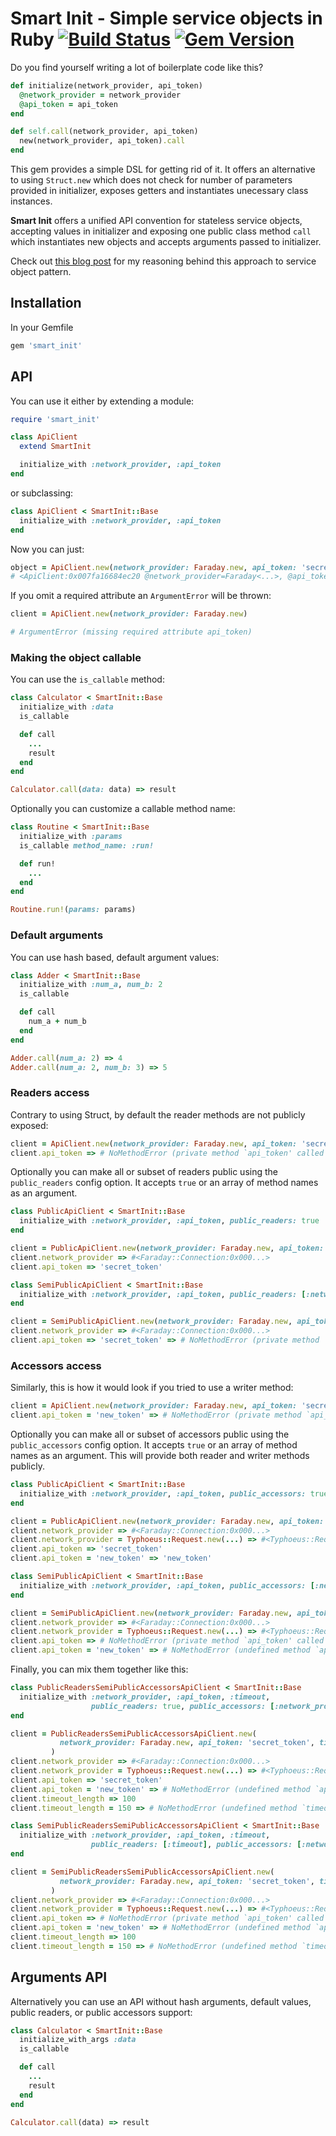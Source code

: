 # Smart Init - Simple service objects in Ruby [![Build Status](https://travis-ci.org/pawurb/smart_init.svg)](https://travis-ci.org/pawurb/smart_init) [![Gem Version](https://badge.fury.io/rb/smart_init.svg)](https://badge.fury.io/rb/smart_init)

Do you find yourself writing a lot of boilerplate code like this?

```ruby
def initialize(network_provider, api_token)
  @network_provider = network_provider
  @api_token = api_token
end

def self.call(network_provider, api_token)
  new(network_provider, api_token).call
end
```

This gem provides a simple DSL for getting rid of it. It offers an alternative to using `Struct.new` which does not check for number of parameters provided in initializer, exposes getters and instantiates unecessary class instances.

**Smart Init** offers a unified API convention for stateless service objects, accepting values in initializer and exposing one public class method `call` which instantiates new objects and accepts arguments passed to initializer.

Check out [this blog post](https://pawelurbanek.com/2018/02/12/ruby-on-rails-service-objects-and-testing-in-isolation/) for my reasoning behind this approach to service object pattern.

## Installation

In your Gemfile

```ruby
gem 'smart_init'
```

## API

You can use it either by extending a module:

```ruby
require 'smart_init'

class ApiClient
  extend SmartInit

  initialize_with :network_provider, :api_token
end
```

or subclassing:

```ruby
class ApiClient < SmartInit::Base
  initialize_with :network_provider, :api_token
end
```

Now you can just:

```ruby
object = ApiClient.new(network_provider: Faraday.new, api_token: 'secret_token')
# <ApiClient:0x007fa16684ec20 @network_provider=Faraday<...>, @api_token="secret_token">
```

If you omit a required attribute an `ArgumentError` will be thrown:

```ruby
client = ApiClient.new(network_provider: Faraday.new)

# ArgumentError (missing required attribute api_token)
```

### Making the object callable

You can use the `is_callable` method:

```ruby
class Calculator < SmartInit::Base
  initialize_with :data
  is_callable

  def call
    ...
    result
  end
end

Calculator.call(data: data) => result
```

Optionally you can customize a callable method name:

```ruby
class Routine < SmartInit::Base
  initialize_with :params
  is_callable method_name: :run!

  def run!
    ...
  end
end

Routine.run!(params: params)
```

### Default arguments

You can use hash based, default argument values:

```ruby
class Adder < SmartInit::Base
  initialize_with :num_a, num_b: 2
  is_callable

  def call
    num_a + num_b
  end
end

Adder.call(num_a: 2) => 4
Adder.call(num_a: 2, num_b: 3) => 5
```

### Readers access

Contrary to using Struct, by default the reader methods are not publicly exposed:

```ruby
client = ApiClient.new(network_provider: Faraday.new, api_token: 'secret_token')
client.api_token => # NoMethodError (private method `api_token' called for #<ApiClient:0x000..>)
```

Optionally you can make all or subset of readers public using the `public_readers` config option. It accepts `true` or an array of method names as an argument.

```ruby
class PublicApiClient < SmartInit::Base
  initialize_with :network_provider, :api_token, public_readers: true
end

client = PublicApiClient.new(network_provider: Faraday.new, api_token: 'secret_token')
client.network_provider => #<Faraday::Connection:0x000...>
client.api_token => 'secret_token'
```

```ruby
class SemiPublicApiClient < SmartInit::Base
  initialize_with :network_provider, :api_token, public_readers: [:network_provider]
end

client = SemiPublicApiClient.new(network_provider: Faraday.new, api_token: 'secret_token')
client.network_provider => #<Faraday::Connection:0x000...>
client.api_token => 'secret_token' => # NoMethodError (private method `api_token' called for #<SemiPublicApiClient:0x000...>)
```

### Accessors access

Similarly, this is how it would look if you tried to use a writer method:

```ruby
client = ApiClient.new(network_provider: Faraday.new, api_token: 'secret_token')
client.api_token = 'new_token' => # NoMethodError (private method `api_token=' called for #<ApiClient:0x000..>)
```

Optionally you can make all or subset of accessors public using the `public_accessors` config option. It accepts `true` or an array of method names as an argument. This will provide both reader and writer methods publicly.

```ruby
class PublicApiClient < SmartInit::Base
  initialize_with :network_provider, :api_token, public_accessors: true
end

client = PublicApiClient.new(network_provider: Faraday.new, api_token: 'secret_token')
client.network_provider => #<Faraday::Connection:0x000...>
client.network_provider = Typhoeus::Request.new(...) => #<Typhoeus::Request:0x000...>
client.api_token => 'secret_token'
client.api_token = 'new_token' => 'new_token'
```

```ruby
class SemiPublicApiClient < SmartInit::Base
  initialize_with :network_provider, :api_token, public_accessors: [:network_provider]
end

client = SemiPublicApiClient.new(network_provider: Faraday.new, api_token: 'secret_token')
client.network_provider => #<Faraday::Connection:0x000...>
client.network_provider = Typhoeus::Request.new(...) => #<Typhoeus::Request:0x000...>
client.api_token => # NoMethodError (private method `api_token' called for #<SemiPublicApiClient:0x000...>)
client.api_token = 'new_token' => # NoMethodError (undefined method `api_token=' called for #<SemiPublicApiClient:0x000...>)
```

Finally, you can mix them together like this:

```ruby
class PublicReadersSemiPublicAccessorsApiClient < SmartInit::Base
  initialize_with :network_provider, :api_token, :timeout,
                  public_readers: true, public_accessors: [:network_provider]
end

client = PublicReadersSemiPublicAccessorsApiClient.new(
           network_provider: Faraday.new, api_token: 'secret_token', timeout_length: 100
         )
client.network_provider => #<Faraday::Connection:0x000...>
client.network_provider = Typhoeus::Request.new(...) => #<Typhoeus::Request:0x000...>
client.api_token => 'secret_token'
client.api_token = 'new_token' => # NoMethodError (undefined method `api_token=' called for #<SemiPublicApiClient:0x000...>)
client.timeout_length => 100
client.timeout_length = 150 => # NoMethodError (undefined method `timeout_length=' called for #<SemiPublicApiClient:0x000...>)
```

```ruby
class SemiPublicReadersSemiPublicAccessorsApiClient < SmartInit::Base
  initialize_with :network_provider, :api_token, :timeout,
                  public_readers: [:timeout], public_accessors: [:network_provider]
end

client = SemiPublicReadersSemiPublicAccessorsApiClient.new(
           network_provider: Faraday.new, api_token: 'secret_token', timeout_length: 100
         )
client.network_provider => #<Faraday::Connection:0x000...>
client.network_provider = Typhoeus::Request.new(...) => #<Typhoeus::Request:0x000...>
client.api_token => # NoMethodError (private method `api_token' called for #<SemiPublicReadersSemiPublicAccessorsApiClient:0x000...>)
client.api_token = 'new_token' => # NoMethodError (undefined method `api_token=' called for #<SemiPublicReadersSemiPublicAccessorsApiClient:0x000...>)
client.timeout_length => 100
client.timeout_length = 150 => # NoMethodError (undefined method `timeout_length=' called for #<SemiPublicReadersSemiPublicAccessorsApiClient:0x000...>)
```

## Arguments API

Alternatively you can use an API without hash arguments, default values, public readers, or public accessors support:

```ruby
class Calculator < SmartInit::Base
  initialize_with_args :data
  is_callable

  def call
    ...
    result
  end
end

Calculator.call(data) => result
```

